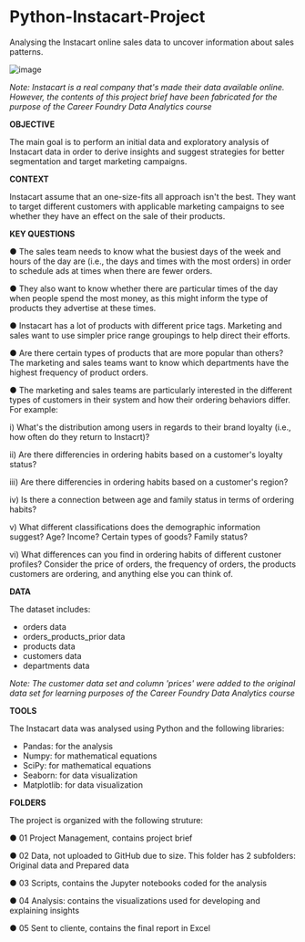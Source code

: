 # Python-Instacart-Project

Analysing the Instacart online sales data to uncover information about sales patterns.

![image](https://github.com/AlexandraMina/Python-Instacart-Project/assets/169406778/4fe4f705-a328-4cbc-ad22-2fdd59a50050)

_Note: Instacart is a real company that's made their data available online. However, the contents of this project brief have been fabricated for the purpose of the Career Foundry Data Analytics course_

**OBJECTIVE**

The main goal is to perform an initial data and exploratory analysis of Instacart data in order to derive insights and suggest strategies for better segmentation and target marketing campaigns.



**CONTEXT**

Instacart assume that an one-size-fits all approach isn't the best. They want to target different customers with applicable marketing campaigns to see whether they have an effect on the sale of their products.



**KEY QUESTIONS**

● The sales team needs to know what the busiest days of the week and hours of the day are (i.e., the days and times with the most orders) in order to schedule ads at times when there are fewer orders.

● They also want to know whether there are particular times of the day when people spend the most money, as this might inform the type of products they advertise at these times.

● Instacart has a lot of products with different price tags. Marketing and sales want to use simpler price range groupings to help direct their efforts.

● Are there certain types of products that are more popular than others? The marketing and sales teams want to know which departments have the highest frequency of product orders.

● The marketing and sales teams are particularly interested in the different types of customers in their system and how their ordering behaviors differ. For example:

i) What's the distribution among users in regards to their brand loyalty (i.e., how often do they return to Instacrt)?

ii) Are there differencies in ordering habits based on a customer's loyalty status?

iii) Are there differencies in ordering habits based on a customer's region?

iv) Is there a connection between age and family status in terms of ordering habits?

v) What different classifications does the demographic information suggest? Age? Income? Certain types of goods? Family status?

vi) What differences can you find in ordering habits of different custoner profiles? Consider the price of orders, the frequency of orders, the products customers are ordering, and anything else you can think of.


**DATA**

The dataset includes:
- orders data
- orders_products_prior data
- products data
- customers data
- departments data

_Note: The customer data set and column 'prices' were added to the original data set for learning purposes of the Career Foundry Data Analytics course_


**TOOLS**

The Instacart data was analysed using Python and the following libraries:
- Pandas: for the analysis
- Numpy: for mathematical equations
- SciPy: for mathematical equations
- Seaborn: for data visualization
- Matplotlib: for data visualization


**FOLDERS**

The project is organized with the following struture:

● 01 Project Management, contains project brief
    
● 02 Data, not uploaded to GitHub due to size. This folder has 2 subfolders: Original data and Prepared data
    
● 03 Scripts, contains the Jupyter notebooks coded for the analysis
    
● 04 Analysis: contains the visualizations used for developing and explaining insights
    
● 05 Sent to cliente, contains the final report in Excel







